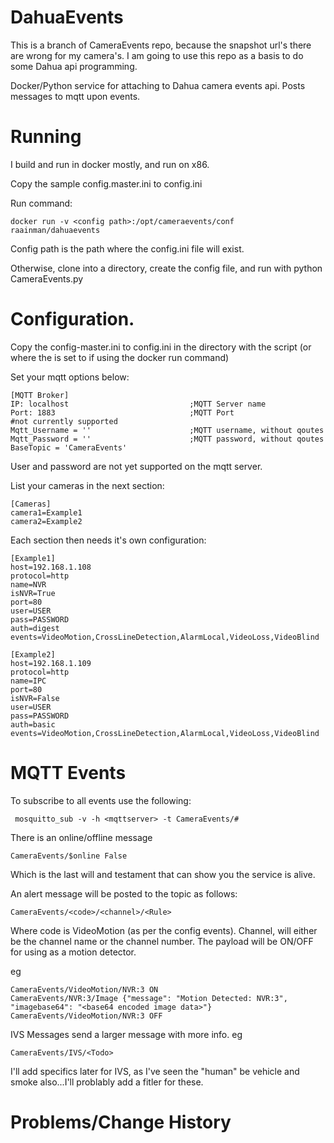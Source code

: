 # DahuaEvents
This is a branch of CameraEvents repo, because the snapshot url's there are wrong for my camera's. I am going to use this repo as a basis to do some Dahua api programming.

Docker/Python service for attaching to Dahua camera events api.  Posts messages to mqtt upon events.


# Running

I build and run in docker mostly, and run on x86. 

Copy the sample config.master.ini to config.ini

Run command:
```
docker run -v <config path>:/opt/cameraevents/conf raainman/dahuaevents
```
Config path is the path where the config.ini file will exist.

Otherwise, clone into a directory, create the config file, and run with python CameraEvents.py


# Configuration.

Copy the config-master.ini to config.ini in the directory with the script (or where the <config path> is set to if using the docker run command)

Set your mqtt options below:
```
[MQTT Broker]
IP: localhost                           ;MQTT Server name
Port: 1883                              ;MQTT Port
#not currently supported
Mqtt_Username = ''                      ;MQTT username, without qoutes
Mqtt_Password = ''                      ;MQTT password, without qoutes
BaseTopic = 'CameraEvents'
```

User and password are not yet supported on the mqtt server.

List your cameras in the next section:
```
[Cameras]
camera1=Example1
camera2=Example2
```

Each section then needs it's own configuration:
```
[Example1]
host=192.168.1.108
protocol=http
name=NVR
isNVR=True
port=80
user=USER
pass=PASSWORD
auth=digest
events=VideoMotion,CrossLineDetection,AlarmLocal,VideoLoss,VideoBlind
			
[Example2]
host=192.168.1.109
protocol=http
name=IPC
port=80
isNVR=False
user=USER
pass=PASSWORD
auth=basic
events=VideoMotion,CrossLineDetection,AlarmLocal,VideoLoss,VideoBlind
```

# MQTT Events
To subscribe to all events use the following:
```
 mosquitto_sub -v -h <mqttserver> -t CameraEvents/#
```

There is an online/offline message
```
CameraEvents/$online False
```
Which is the last will and testament that can show you the service is alive.

An alert message will be posted to the topic as follows:
```
CameraEvents/<code>/<channel>/<Rule>
```
Where code is VideoMotion (as per the config events).  Channel, will either be the channel name or the channel number.
The payload will be ON/OFF for using as a motion detector.

eg
```
CameraEvents/VideoMotion/NVR:3 ON
CameraEvents/NVR:3/Image {"message": "Motion Detected: NVR:3", "imagebase64": "<base64 encoded image data>"}
CameraEvents/VideoMotion/NVR:3 OFF
```

IVS Messages send a larger message with more info.
eg
```
CameraEvents/IVS/<Todo>
```
I'll add specifics later for IVS, as I've seen the "human" be vehicle and smoke also...I'll problably add a fitler for these.
# Problems/Change History


